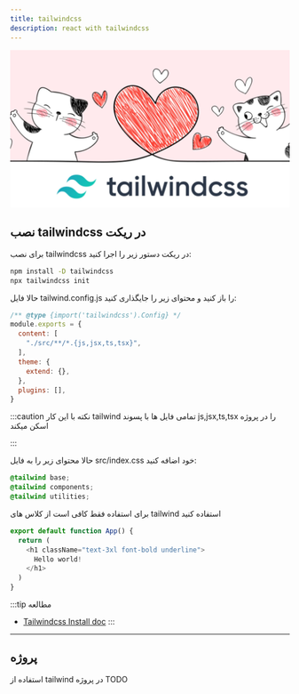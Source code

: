 ```yaml
---
title: tailwindcss
description: react with tailwindcss
---
```


![](../images/tailwindcss.webp)

##  نصب tailwindcss در ریکت 

برای نصب tailwindcss در ریکت دستور زیر را اجرا کنید:

```bash
npm install -D tailwindcss
npx tailwindcss init
```

حالا فایل tailwind.config.js را باز کنید و محتوای زیر را جایگذاری کنید:


```javascript
/** @type {import('tailwindcss').Config} */
module.exports = {
  content: [
    "./src/**/*.{js,jsx,ts,tsx}",
  ],
  theme: {
    extend: {},
  },
  plugins: [],
}
```

:::caution نکته
با این کار tailwind تمامی فایل ها با پسوند js,jsx,ts,tsx را در پروژه اسکن میکند

:::

حالا محتوای زیر را به فایل src/index.css خود اضافه کنید:

```scss
@tailwind base;
@tailwind components;
@tailwind utilities;
```

برای استفاده فقط کافی است از کلاس های tailwind استفاده کنید


```javascript
export default function App() {
  return (
    <h1 className="text-3xl font-bold underline">
      Hello world!
    </h1>
  )
}
```

:::tip مطالعه
- [Tailwindcss Install doc](https://tailwindcss.com/docs/installation/framework-guides)
:::

---
## پروژه

استفاده از tailwind در پروژه TODO